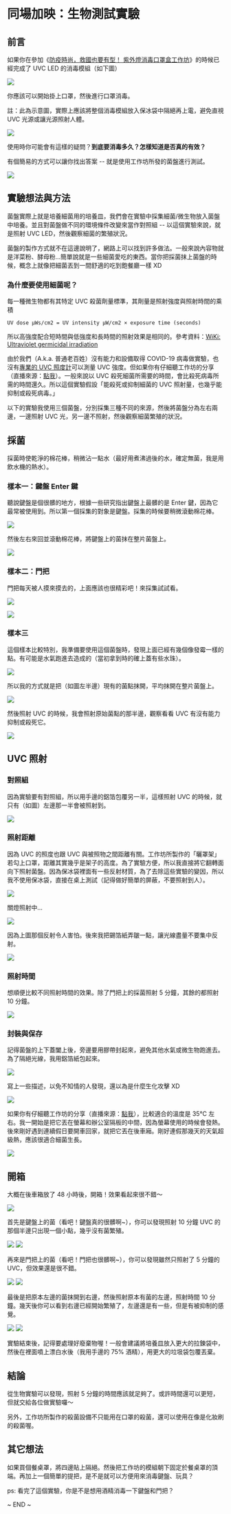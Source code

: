 
# 同場加映：生物測試實驗


## 前言

如果你在參加《[防疫時尚，救國也要有型！ 紫外燈消毒口罩盒工作坊](https://www.facebook.com/events/219780425920506/)》的時候已經完成了 UVC LED 的消毒模組（如下圖）

![](images/bacteria-test_01.jpg)

你應該可以開始掛上口罩，然後進行口罩消毒。

註：此為示意圖，實際上應該將整個消毒模組放入保冰袋中隔絕再上電，避免直視 UVC 光源或讓光源照射人體。

![](images/bacteria-test_02.jpg)

使用時你可能會有這樣的疑問？**到底要消毒多久？怎樣知道是否真的有效？**

有個簡易的方式可以讓你找出答案 -- 就是使用工作坊所發的菌盤進行測試。


![](images/bacteria-test_03.jpg)


## 實驗想法與方法

菌盤實際上就是培養細菌用的培養皿，我們會在實驗中採集細菌/微生物放入菌盤中培養。並且對菌盤做不同的環境條件改變來當作對照組 -- 以這個實驗來說，就是照射 UVC LED，然後觀察細菌的繁殖狀況。

菌盤的製作方式就不在這邊說明了，網路上可以找到許多做法。一般來說內容物就是洋菜粉、酵母粉...簡單說就是一些細菌愛吃的東西。當你把採菌抹上菌盤的時候，概念上就像把細菌丟到一間舒適的吃到飽餐廳一樣 XD


### 為什麼要使用細菌呢？

每一種微生物都有其特定 UVC 殺菌劑量標準，其劑量是照射強度與照射時間的乘積

	UV dose μWs/cm2 = UV intensity μW/cm2 × exposure time (seconds)

所以高強度配合短時間與低強度和長時間的照射效果是相同的。參考資料：[WiKi: Ultraviolet germicidal irradiation](https://en.wikipedia.org/wiki/Ultraviolet_germicidal_irradiation) 

由於我們（A.k.a. 普通老百姓）沒有能力和設備取得 COVID-19 病毒做實驗，也沒有[專業的 UVC 照度計](http://www.extech.com/products/SDL470)可以測量 UVC 強度。但如果你有仔細聽工作坊的分享（直播來源：[點我](https://www.facebook.com/TCCLAB.ORG/videos/3556683661026279/)）。一般來說以 UVC 殺死細菌所需要的時間，會比殺死病毒所需的時間還久。所以這個實驗假設「能殺死或抑制細菌的 UVC 照射量，也幾乎能抑制或殺死病毒。」

以下的實驗我使用三個菌盤，分別採集三種不同的來源，然後將菌盤分為左右兩邊，一邊照射 UVC 光，另一邊不照射，然後觀察細菌繁殖的狀況。


## 採菌

採菌時使乾淨的棉花棒，稍微沾一點水（最好用煮沸過後的水，確定無菌，我是用飲水機的熱水）。

### 樣本一：鍵盤 Enter 鍵

聽說鍵盤是個很髒的地方，根據一些研究指出鍵盤上最髒的是 Enter 鍵，因為它最常被使用到。所以第一個採集的對象是鍵盤。採集的時候要稍微滾動棉花棒。

![](images/bacteria-test_04.jpg)

然後左右來回並滾動棉花棒，將鍵盤上的菌抹在整片菌盤上。

![](images/bacteria-test_05.jpg)


### 樣本二：門把

門把每天被人摸來摸去的，上面應該也很精彩吧！來採集試試看。

![](images/bacteria-test_09.jpg)

![](images/bacteria-test_10.jpg)


### 樣本三

這個樣本比較特別，我準備要使用這個菌盤時，發現上面已經有幾個像發霉一樣的點。有可能是水氣跑進去造成的（當初拿到時的確上蓋有些水珠）。

![](images/bacteria-test_12.jpg)

所以我的方式就是把（如圖左半邊）現有的菌點抹開，平均抹開在整片菌盤上。

![](images/bacteria-test_13.jpg)

然後照射 UVC 的時候，我會照射原始菌點的那半邊，觀察看看 UVC 有沒有能力抑制或殺死它。

![](images/bacteria-test_14.jpg)


## UVC 照射 

### 對照組

因為實驗要有對照組，所以用手邊的鋁箔包覆另一半，這樣照射 UVC 的時候，就只有（如圖）左邊那一半會被照射到。

![](images/bacteria-test_06.jpg)


### 照射距離

因為 UVC 的照度也跟 UVC 與被照物之間距離有關。工作坊所製作的「曬罩架」若勾上口罩，距離其實幾乎是架子的高度。為了實驗方便，所以我直接將它翻轉面向下照射菌盤。因為保冰袋裡面有一些反射材質，為了去除這些實驗的變因，所以我不使用保冰袋，直接在桌上測試（記得做好簡單的屏蔽，不要照射到人）。

![](images/bacteria-test_07.jpg)

關燈照射中...

![](images/bacteria-test_08.jpg)

因為上圖那個反射令人害怕。後來我把錫箔紙弄皺一點，讓光線盡量不要集中反射。

![](images/bacteria-test_11.jpg)


### 照射時間

想順便比較不同照射時間的效果。除了門把上的採菌照射 5 分鐘，其餘的都照射 10 分鐘。

![](images/bacteria-test_15.jpg)

### 封裝與保存

記得菌盤的上下蓋闔上後，旁邊要用膠帶封起來，避免其他水氣或微生物跑進去。為了隔絕光線，我用鋁箔紙包起來。

![](images/bacteria-test_16.jpg)

寫上一些描述，以免不知情的人發現，還以為是什麼生化攻擊 XD

![](images/bacteria-test_17.jpg)

如果你有仔細聽工作坊的分享（直播來源：[點我](https://www.facebook.com/TCCLAB.ORG/videos/3556683661026279/)），比較適合的溫度是 35°C 左右。我一開始是把它丟在螢幕和辦公室隔板的中間，因為螢幕使用的時候會發熱。後來剛好遇到連續假日要開車回家，就把它丟在後車廂。剛好連假那幾天的天氣超級熱，應該很適合細菌生長。

![](images/bacteria-test_18.jpg)


## 開箱

大概在後車箱放了 48 小時後，開箱！效果看起來很不錯～

![](images/bacteria-test_19.jpg)

首先是鍵盤上的菌（看吧！鍵盤真的很髒啊~），你可以發現照射 10 分鐘 UVC 的那個半邊只出現一個小點，幾乎沒有菌繁殖。

![](images/bacteria-test_20.jpg)
![](images/bacteria-test_23.jpg)

再來是門把上的菌（看吧！門把也很髒啊~），你可以發現雖然只照射了 5 分鐘的 UVC，但效果還是很不錯。

![](images/bacteria-test_21.jpg)
![](images/bacteria-test_24.jpg)

最後是把原本左邊的菌抹開到右邊，然後照射原本有菌的左邊，照射時間 10 分鐘。幾天後你可以看到右邊已經開始繁殖了，左邊還是有一些，但是有被抑制的感覺。

![](images/bacteria-test_22.jpg)
![](images/bacteria-test_25.jpg)

實驗結束後，記得要處理好廢棄物喔！一般會建議將培養皿放入更大的拉鍊袋中，然後在裡面噴上漂白水後（我用手邊的 75% 酒精），用更大的垃圾袋包覆丟棄。


## 結論

從生物實驗可以發現，照射 5 分鐘的時間應該就足夠了。或許時間還可以更短，但就交給各位做實驗囉～

另外，工作坊所製作的殺菌設備不只能用在口罩的殺菌，還可以使用在像是化妝刷的殺菌喔。


## 其它想法

如果買個餐桌罩，將四邊貼上隔絕。然後把工作坊的模組朝下固定於餐桌罩的頂端。再加上一個簡單的提把，是不是就可以方便用來消毒鍵盤、玩具？

ps: 看完了這個實驗，你是不是想用酒精消毒一下鍵盤和門把？

~ END ~

